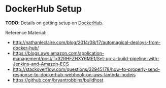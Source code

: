 # DockerHub Setup

**TODO**: Details on getting setup on [DockerHub](https://hub.docker.com/r/drewbrodesigns/book_search_auto/).

Reference Material:  

  * http://nathanleclaire.com/blog/2014/08/17/automagical-deploys-from-docker-hub/
  * https://blogs.aws.amazon.com/application-management/post/Tx32RHFZHXY6ME1/Set-up-a-build-pipeline-with-Jenkins-and-Amazon-ECS
  * http://stackoverflow.com/questions/32945178/how-to-properly-send-response-to-dockerhub-webhook-on-aws-lambda-nodejs
  * https://github.com/bryantrobbins/buildhost
